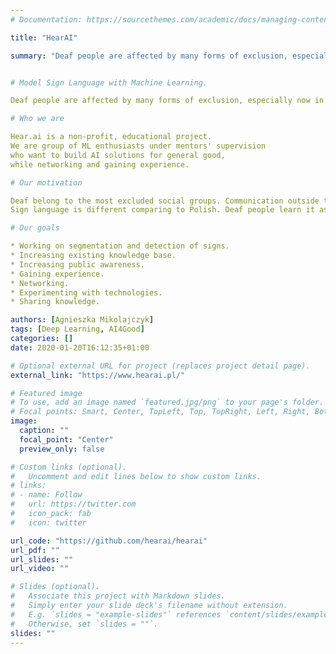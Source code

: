 ```yaml
---
# Documentation: https://sourcethemes.com/academic/docs/managing-content/

title: "HearAI"

summary: "Deaf people are affected by many forms of exclusion, especially now in the pandemic world. HearAI aims to build a deep learning solution to make the world more accessible for the Deaf community and increase the existing knowledge base in using AI for Polish Sign Language."


# Model Sign Language with Machine Learning.

Deaf people are affected by many forms of exclusion, especially now in the pandemic world. HearAI aims to build a deep learning solution to make the world more accessible for the Deaf community and increase the existing knowledge base in using AI for Polish Sign Language.

# Who we are

Hear.ai is a non-profit, educational project.
We are group of ML enthusiasts under mentors' supervision 
who want to build AI solutions for general good, 
while networking and gaining experience.

# Our motivation

Deaf belong to the most excluded social groups. Communication outside their community can be a huge problem for them. They often cannot benefit from the services of an interpreter when contacting with doctor (also in the hospital), social workers, banks etc.
Sign language is different comparing to Polish. Deaf people learn it as a foreign language. Because of that they have difficult access to information and entertainment in their native language. 

# Our goals

* Working on segmentation and detection of signs.
* Increasing existing knowledge base.
* Increasing public awareness.
* Gaining experience.
* Networking.
* Experimenting with technologies.
* Sharing knowledge.

authors: [Agnieszka Mikolajczyk]
tags: [Deep Learning, AI4Good]
categories: []
date: 2020-01-20T16:12:35+01:00

# Optional external URL for project (replaces project detail page).
external_link: "https://www.hearai.pl/"

# Featured image
# To use, add an image named `featured.jpg/png` to your page's folder.
# Focal points: Smart, Center, TopLeft, Top, TopRight, Left, Right, BottomLeft, Bottom, BottomRight.
image:
  caption: ""
  focal_point: "Center"
  preview_only: false

# Custom links (optional).
#   Uncomment and edit lines below to show custom links.
# links:
# - name: Follow
#   url: https://twitter.com
#   icon_pack: fab
#   icon: twitter

url_code: "https://github.com/hearai/hearai"
url_pdf: ""
url_slides: ""
url_video: ""

# Slides (optional).
#   Associate this project with Markdown slides.
#   Simply enter your slide deck's filename without extension.
#   E.g. `slides = "example-slides"` references `content/slides/example-slides.md`.
#   Otherwise, set `slides = ""`.
slides: ""
---
```

